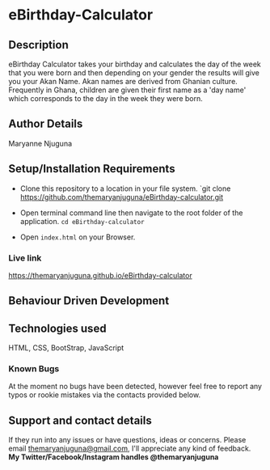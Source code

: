 # eBirthday-Calculator

## Description
eBirthday Calculator takes your birthday and calculates the day of the week that you were born and then depending on your gender the results will give you your Akan Name. Akan names are derived from Ghanian culture. Frequently in Ghana, children are given their first name as a 'day name' which corresponds to the day in the week they were born. 

## Author Details
Maryanne Njuguna

## Setup/Installation Requirements
- Clone this repository to a location in your file system. `git clone https://github.com/themaryanjuguna/eBirthday-calculator.git

- Open terminal command line then navigate to the root folder of the application. `cd eBirthday-calculator`

- Open `index.html` on your Browser.

### Live link
https://themaryanjuguna.github.io/eBirthday-calculator

## Behaviour Driven Development


## Technologies used
HTML, CSS, BootStrap, JavaScript


### Known Bugs
At the moment no bugs have been detected, however feel free to report any typos or rookie mistakes via the contacts provided below.


## Support and contact details
If they run into any issues or have questions, ideas or concerns.  Please email themaryanjuguna@gmail.com, I'll appreciate any kind of feedback. **My Twitter/Facebook/Instagram handles @themaryanjuguna**